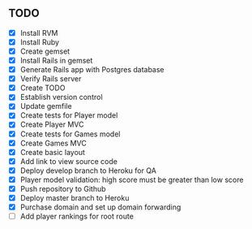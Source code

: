 ## TODO

- [x] Install RVM
- [x] Install Ruby
- [x] Create gemset
- [x] Install Rails in gemset
- [x] Generate Rails app with Postgres database
- [x] Verify Rails server
- [x] Create TODO
- [x] Establish version control
- [x] Update gemfile
- [x] Create tests for Player model
- [x] Create Player MVC
- [x] Create tests for Games model
- [x] Create Games MVC
- [x] Create basic layout
- [x] Add link to view source code
- [x] Deploy develop branch to Heroku for QA
- [x] Player model validation: high score must be greater than low score
- [x] Push repository to Github
- [x] Deploy master branch to Heroku
- [x] Purchase domain and set up domain forwarding
- [ ] Add player rankings for root route
